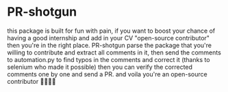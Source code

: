 # PR-shotgun
this package is built for fun with pain, if you want to boost your chance of having a good internship and add in your CV "open-source contributor" then you're in the right place.
PR-shotgun parse the package that you're willing to contribute and extract all comments in it, then send the comments to automation.py to find typos in the comments and correct it (thanks to selenium who made it possible) then you can verify the corrected comments one by one and send a PR. and voila you're an open-source contributor 🎉🎉🎉🎉
